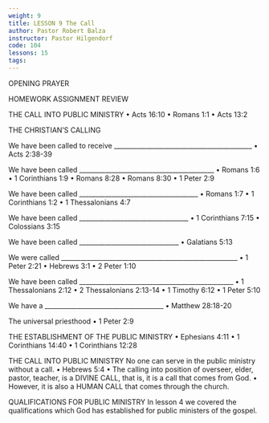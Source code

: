 ```yaml
---
weight: 9
title: LESSON 9 The Call
author: Pastor Robert Balza
instructor: Pastor Hilgendorf
code: 104
lessons: 15
tags: 
--- 
```

OPENING PRAYER

HOMEWORK ASSIGNMENT REVIEW

THE CALL INTO PUBLIC MINISTRY
•	Acts 16:10 
•	Romans 1:1 
•	Acts 13:2 


THE CHRISTIAN’S CALLING

We have been called to receive ___________________________________________
•	Acts 2:38-39 

We have been called __________________________________________
•	Romans 1:6 
•	1 Corinthians 1:9 
•	Romans 8:28 
•	Romans 8:30 
•	1 Peter 2:9 

We have been called _____________________________________
•	Romans 1:7 
•	1 Corinthians 1:2 
•	1 Thessalonians 4:7 

We have been called __________________________________
•	1 Corinthians 7:15 
•	Colossians 3:15 

We have been called _______________________________
•	Galatians 5:13 

We were called _______________________________________________________
•	1 Peter 2:21 
•	Hebrews 3:1 
•	2 Peter 1:10 



We have been called ________________________________________________
•	1 Thessalonians 2:12 
•	2 Thessalonians 2:13-14 
•	1 Timothy 6:12 
•	1 Peter 5:10 

We have a _____________________________________
•	Matthew 28:18-20

The universal priesthood
•	1 Peter 2:9 

THE ESTABLISHMENT OF THE PUBLIC MINISTRY
•	Ephesians 4:11 
•	1 Corinthians 14:40
•	1 Corinthians 12:28 


THE CALL INTO PUBLIC MINISTRY
	No one can serve in the public ministry without a call. 
•	Hebrews 5:4 
•	The calling into position of overseer, elder, pastor, teacher, is a DIVINE CALL, that is, it is a call that comes from God. 
•	However, it is also a HUMAN CALL that comes through the church. 


QUALIFICATIONS FOR PUBLIC MINISTRY
In lesson 4 we covered the qualifications which God has established for public ministers of the gospel. 







